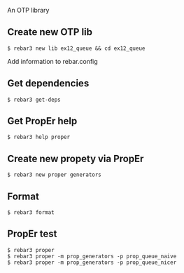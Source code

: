 An OTP library


Create new OTP lib
-----
    $ rebar3 new lib ex12_queue && cd ex12_queue

Add information to rebar.config


Get dependencies
-----
    $ rebar3 get-deps


Get PropEr help
-----
    $ rebar3 help proper


Create new propety via PropEr
-----
    $ rebar3 new proper generators


Format
-----
    $ rebar3 format


PropEr test
-----
    $ rebar3 proper
	$ rebar3 proper -m prop_generators -p prop_queue_naive
	$ rebar3 proper -m prop_generators -p prop_queue_nicer
	
